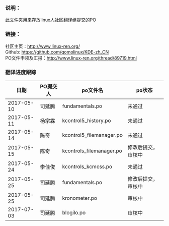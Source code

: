 ### 说明：
此文件夹用来存放linux人社区翻译组提交的PO

### 链接：
社区主页：<http://www.linux-ren.org/><br>
Github: <https://github.com/qomolinux/KDE-zh_CN><br>
PO文件申领及汇报：<http://www.linux-ren.org/thread/89719.html><br>


### 翻译进度跟踪
|日期|PO提交人|po文件名|po状态|
|----|----|----|----|
|2017-05-10|司延腾|fundamentals.po|未通过|
|2017-05-11|杨宗霖|kcontrol5_history.po|未通过|
|2017-05-14|陈奇|kcontrol5_filemanager.po|未通过|
|2017-05-15|陈奇|kcontrols_filemanager.po|修改后提交，审核中|
|2017-05-24|李佳俊|kcontrols_kcmcss.po|未通过|
|2017-05-25|司延腾|fundamentals.po|修改后提交，审核中|
|2017-05-25|司延腾|kronometer.po|审核中|
|2017-07-03|司延腾|blogilo.po|审核中|

